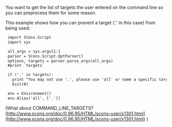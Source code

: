 
You want to get the list of targets the user entered on the command line so you can preprocess them for some reason. 

This example shows how you can prevent a target ('.' in this case) from being used: 


```txt
 import SCons.Script
 import sys

 all_args = sys.argv[1:]
 parser = SCons.Script.OptParser()
 options, targets = parser.parse_args(all_args)
 #print `targets`

 if ('.' in targets):
   print "You may not use '.', please use 'all' or name a specific target."
   Exit(0)

 env = Environment()
 env.Alias('all', ['.'])
```
(What about COMMAND_LINE_TARGETS? [http://www.scons.org/doc/0.96.95/HTML/scons-user/x1301.html](http://www.scons.org/doc/0.96.95/HTML/scons-user/x1301.html) ) 
